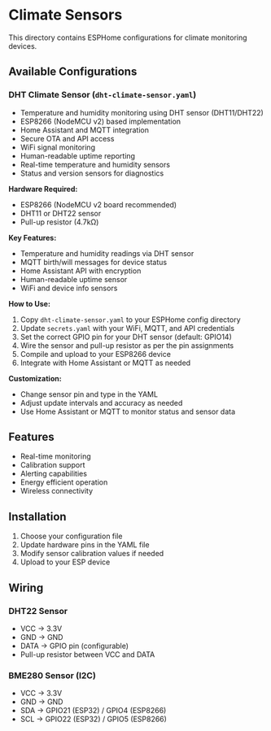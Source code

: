 # Climate Sensors

This directory contains ESPHome configurations for climate monitoring devices.

## Available Configurations

### DHT Climate Sensor (`dht-climate-sensor.yaml`)

- Temperature and humidity monitoring using DHT sensor (DHT11/DHT22)
- ESP8266 (NodeMCU v2) based implementation
- Home Assistant and MQTT integration
- Secure OTA and API access
- WiFi signal monitoring
- Human-readable uptime reporting
- Real-time temperature and humidity sensors
- Status and version sensors for diagnostics

**Hardware Required:**

- ESP8266 (NodeMCU v2 board recommended)
- DHT11 or DHT22 sensor
- Pull-up resistor (4.7kΩ)

**Key Features:**

- Temperature and humidity readings via DHT sensor
- MQTT birth/will messages for device status
- Home Assistant API with encryption
- Human-readable uptime sensor
- WiFi and device info sensors

**How to Use:**

1. Copy `dht-climate-sensor.yaml` to your ESPHome config directory
2. Update `secrets.yaml` with your WiFi, MQTT, and API credentials
3. Set the correct GPIO pin for your DHT sensor (default: GPIO14)
4. Wire the sensor and pull-up resistor as per the pin assignments
5. Compile and upload to your ESP8266 device
6. Integrate with Home Assistant or MQTT as needed

**Customization:**

- Change sensor pin and type in the YAML
- Adjust update intervals and accuracy as needed
- Use Home Assistant or MQTT to monitor status and sensor data

## Features

- Real-time monitoring
- Calibration support
- Alerting capabilities
- Energy efficient operation
- Wireless connectivity

## Installation

1. Choose your configuration file
2. Update hardware pins in the YAML file
3. Modify sensor calibration values if needed
4. Upload to your ESP device

## Wiring

### DHT22 Sensor

- VCC → 3.3V
- GND → GND
- DATA → GPIO pin (configurable)
- Pull-up resistor between VCC and DATA

### BME280 Sensor (I2C)

- VCC → 3.3V
- GND → GND
- SDA → GPIO21 (ESP32) / GPIO4 (ESP8266)
- SCL → GPIO22 (ESP32) / GPIO5 (ESP8266)
